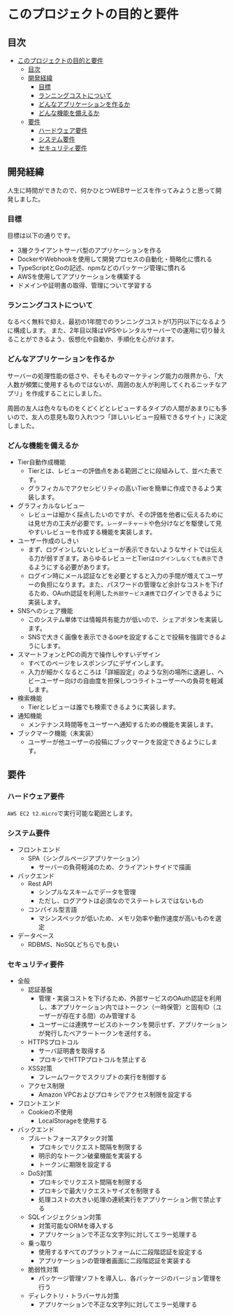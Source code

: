# このプロジェクトの目的と要件
## 目次
- [このプロジェクトの目的と要件](#このプロジェクトの目的と要件)
  - [目次](#目次)
  - [開発経緯](#開発経緯)
    - [目標](#目標)
    - [ランニングコストについて](#ランニングコストについて)
    - [どんなアプリケーションを作るか](#どんなアプリケーションを作るか)
    - [どんな機能を備えるか](#どんな機能を備えるか)
  - [要件](#要件)
    - [ハードウェア要件](#ハードウェア要件)
    - [システム要件](#システム要件)
    - [セキュリティ要件](#セキュリティ要件)


## 開発経緯
人生に時間ができたので、何かひとつWEBサービスを作ってみようと思って開発しました。

### 目標
目標は以下の通りです。

* 3層クライアントサーバ型のアプリケーションを作る
* DockerやWebhookを使用して開発プロセスの自動化・簡略化に慣れる
* TypeScriptとGoの記述、npmなどのパッケージ管理に慣れる
* AWSを使用してアプリケーションを構築する
* ドメインや証明書の取得、管理について学習する

### ランニングコストについて
なるべく無料で抑え、最初の1年間でのランニングコストが1万円以下になるように構成します。
また、2年目以降はVPSやレンタルサーバーでの運用に切り替えることができるよう、仮想化や自動か、手順化を心がけます。

### どんなアプリケーションを作るか
サーバーの処理性能の低さや、そもそものマーケティング能力の限界から、「大人数が頻繁に使用するものではないが、周囲の友人が利用してくれるニッチなアプリ」を作成することにしました。

周囲の友人は色々なものをくどくどとレビューするタイプの人間があまりにも多いので、友人の意見も取り入れつつ「詳しいレビュー投稿できるサイト」に決定しました。

### どんな機能を備えるか
* Tier自動作成機能
  * Tierとは、レビューの評価点をある範囲ごとに段組みして、並べた表です。
  * グラフィカルでアクセシビリティの高いTierを簡単に作成できるよう実装します。
* グラフィカルなレビュー
  * レビューは細かく採点したいのですが、その評価を他者に伝えるためには見せ方の工夫が必要です。`レーダーチャート`や色分けなどを駆使して見やすいレビューを作成する機能を実装します。
* ユーザー作成のしきい
  * まず、ログインしないとレビューが表示できないようなサイトでは伝える力が弱すぎます。あらゆるレビューとTierは`ログインしなくても表示`できるようにする必要があります。
  * ログイン時にメール認証などを必要とすると入力の手間が増えてユーザーの負担になります。また、パスワードの管理など余計なコストを下げるため、OAuth認証を利用した`外部サービス連携`でログインできるように実装します。
* SNSへのシェア機能
  * このシステム単体では情報共有能力が低いので、シェアボタンを実装します。
  * SNSで大きく画像を表示できる`OGP`を設定することで投稿を強調できるようにします。
* スマートフォンとPCの両方で操作しやすいデザイン
  * すべてのページをレスポンシブにデザインします。
  * 入力が細かくなるところは「詳細設定」のような別の場所に退避し、ヘビーユーザー向けの自由度を担保しつつライトユーザーへの負荷を軽減します。
* 検索機能
  * Tierとレビューは誰でも検索できるように実装します。
* 通知機能
  * メンテナンス時間等をユーザーへ通知するための機能を実装します。
* ブックマーク機能（未実装）
  * ユーザーが他ユーザーの投稿にブックマークを設定できるようにします。

## 要件

### ハードウェア要件
`AWS EC2 t2.micro`で実行可能な範囲とします。

### システム要件
* フロントエンド
  * SPA（シングルページアプリケーション）
    * サーバーの負荷軽減のため、クライアントサイドで描画
* バックエンド
  * Rest API
    * シンプルなスキームでデータを管理
    * ただし、ログアウトは必須なのでステートレスではないもの
  * コンパイル型言語
    * マシンスペックが低いため、メモリ効率や動作速度が高いものを選定
* データベース
  * RDBMS、NoSQLどちらでも良い

### セキュリティ要件
* 全般
  * 認証基盤
    * 管理・実装コストを下げるため、外部サービスのOAuth認証を利用し、本アプリケーション内ではトークン（一時保管）と固有ID（ユーザーが存在する間）のみ管理する
    * ユーザーには連携サービスのトークンを開示せず、アプリケーションが発行したベアラートークンを送付する。
  * HTTPSプロトコル
    * サーバ証明書を取得する
    * プロキシでHTTPプロトコルを禁止する
  * XSS対策
    * フレームワークでスクリプトの実行を制御する
  * アクセス制限
    * Amazon VPCおよびプロキシでアクセス制限を設定する
* フロントエンド
  * Cookieの不使用
    * LocalStorageを使用する
* バックエンド
  * ブルートフォースアタック対策
    * プロキシでリクエスト間隔を制限する
    * 明示的なトークン破棄機能を実装する
    * トークンに期限を設定する
  * DoS対策
    * プロキシでリクエスト間隔を制限する
    * プロキシで最大リクエストサイズを制限する
    * 処理コストの大きい処理の連続実行をアプリケーション側で禁止する
  * SQLインジェクション対策
    * 対策可能なORMを導入する
    * アプリケーションで不正な文字列に対してエラー処理する
  * 乗っ取り
    * 使用するすべてのプラットフォームに二段階認証を設定する
    * アプリケーションの管理者画面に二段階認証を実装する
  * 脆弱性対策
    * パッケージ管理ソフトを導入し、各パッケージのバージョン管理を行う
  * ディレクトリ・トラバーサル対策
    * アプリケーションで不正な文字列に対してエラー処理する
